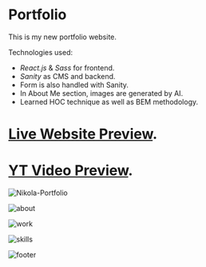 # Portfolio
This is my new portfolio website. 

Technologies used:

- *React.js* & *Sass* for frontend.
- *Sanity* as CMS and backend.
- Form is also handled with Sanity.
- In About Me section, images are generated by AI.
- Learned HOC technique as well as BEM methodology.

# [Live Website Preview](https://nikola93portfolio.netlify.app).

# [YT Video Preview](https://www.youtube.com/watch?v=UjPF60jnIN4&t=5s).

![Nikola-Portfolio](https://user-images.githubusercontent.com/95870159/219866707-26e34a83-4be7-4ee7-af12-9023b7983971.png)

![about](https://user-images.githubusercontent.com/95870159/219866713-fe307672-86c1-4ca5-99ef-920262353df5.png)

![work](https://user-images.githubusercontent.com/95870159/219897239-1a821a05-7ee5-4949-957d-405764405605.png)

![skills](https://user-images.githubusercontent.com/95870159/219866720-9edc6a00-a1b3-4afe-9ffb-4de0b745b7f1.png)

![footer](https://user-images.githubusercontent.com/95870159/219866722-ee966c14-2dca-4ec2-822f-a595cb493fad.png)
